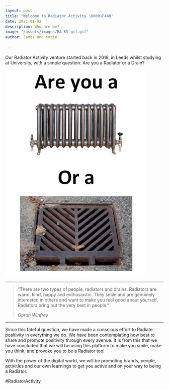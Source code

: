 ```yaml
---
layout: post
title: "Welcome to Radiator Activity \U0001F44B"
date: 2021-01-02
description: Who are we?
image: "/assets/images/RA KV gif.gif"
author: James and Katie

---
```

Our Radiator Activity venture started back in 2018, in Leeds whilst studying at University, with a simple question: Are you a Radiator or a Drain?

![are you a radiator or a drain?](/assets/images/radiatorvsdrain.jpeg "Radiator vs. Drain")

***

> "There are two types of people; radiators and drains. Radiators are warm, kind, happy and enthusiastic. They smile and are genuinely interested in others and want to make you feel good about yourself. Radiators bring out the very best in people."
>
> <cite>Oprah Winfrey</cite>

***

Since this fateful question, we have made a conscious effort to Radiate positivity in everything we do. We have been contemplating how best to share and promote positivity through every avenue. It is from this that we have concluded that we will be using this platform to make you smile, make you think, and provoke you to be a Radiator too!

With the power of the digital world, we will be promoting brands, people, activities and our own learnings to get you active and on your way to being a Radiator.

\#RadiatorActivity